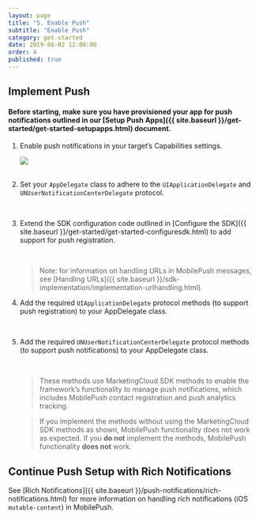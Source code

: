 ```yaml
---
layout: page
title: "5. Enable Push"
subtitle: "Enable Push"
category: get-started
date: 2019-08-02 12:00:00
order: 4
published: true
---
```



## Implement Push

#### Before starting, make sure you have provisioned your app for push notifications outlined in our [Setup Push Apps]({{ site.baseurl }}/get-started/get-started-setupapps.html) document.

1. Enable push notifications in your target’s Capabilities settings.

    <img class="img-responsive" src="{{ site.baseurl }}/assets/SDKConfigure8.png" /><br/><br>

1. Set your `AppDelegate` class to adhere to the `UIApplicationDelegate` and `UNUserNotificationCenterDelegate` protocol.
    <script src="https://gist.github.com/88c8b6247e1e1cdce48a19dc0c19e304.js"></script><br>

1. Extend the SDK configuration code outlined in [Configure the SDK]({{ site.baseurl }}/get-started/get-started-configuresdk.html) to add support for push registration. 
    
    <script src="https://gist.github.com/sfmc-mobilepushsdk/75374975e2f386560c04455dec1092bd.js"></script><br>

    > Note: for information on handling URLs in MobilePush messages, see [Handling URLs]({{ site.baseurl }}/sdk-implementation/implementation-urlhandling.html).

1. Add the required `UIApplicationDelegate` protocol methods (to support push registration) to your AppDelegate class.

    <script src="https://gist.github.com/14a82bd3208be864e0ace803e7d6632f.js"></script><br>

1. Add the required `UNUserNotificationCenterDelegate` protocol methods (to support push notifications) to your AppDelegate class.

    <script src="https://gist.github.com/sfmc-mobilepushsdk/53c9322a4b54dd11fe008d76a611b801.js"></script><br>
    
    > These methods use MarketingCloud SDK methods to enable the framework’s functionality to manage push notifications, which includes MobilePush contact registration and push analytics tracking.

    > If you implement the methods without using the MarketingCloud SDK methods as shown, MobilePush functionality does not work as expected. If you **do not** implement the methods, MobilePush functionality **does not** work.
  
## Continue Push Setup with Rich Notifications

See [Rich Notifications]({{ site.baseurl }}/push-notifications/rich-notifications.html) for more information on handling rich notifications (iOS `mutable-content`) in MobilePush.

